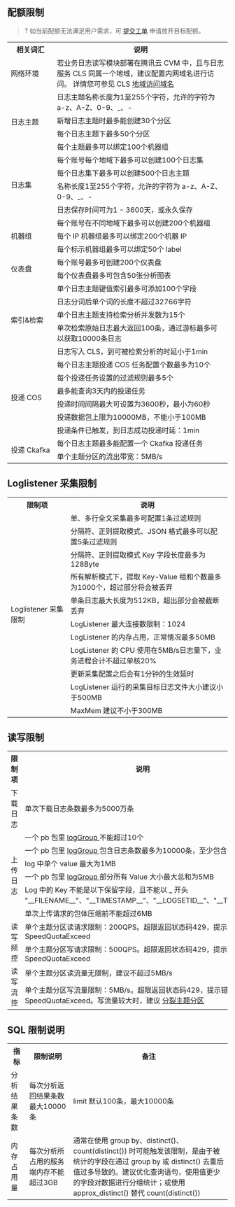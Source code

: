 ## 配额限制

> ? 如当前配额无法满足用户需求，可 [提交工单](https://console.cloud.tencent.com/workorder/category) 申请放开目标配额。

<table>
<tr>
 <th>相关词汇</th>
  <th>说明</th>
</tr>
  <td>网络环境</td>
  <td>若业务日志读写模块部署在腾讯云 CVM 中，且与日志服务 CLS 同属一个地域，建议配置内网域名进行访问。 详情您可参见 CLS <a href="https://cloud.tencent.com/document/product/614/18940">地域访问域名</a></td>
</tr>
<tr>
  <td rowspan="4">日志主题</td>
  <td>日志主题名称长度为1至255个字符，允许的字符为 a-z、A-Z、0-9、_、-</td>
</tr>
<tr>
  <td>新增日志主题时最多能创建30个分区</td>
</tr>
<tr>
  <td>每个日志主题下最多50个分区</td>
</tr>
<tr>
  <td>每个主题最多可以绑定100个机器组</td>
</tr>
<tr>
  <td rowspan="4">日志集</td>
  <td>每个账号每个地域下最多可以创建100个日志集</td>
</tr>
<tr>
  <td>每个日志集下最多可以创建500个日志主题</td>
</tr>
<tr>
  <td>名称长度1至255个字符，允许的字符为 a-z、A-Z、0-9、_、-</td>
</tr>
<tr>
  <td>日志保存时间可为1 - 3600天，或永久保存</td>
</tr>
<tr>
  <td rowspan="3">机器组</td>
  <td>每个账号在不同地域下最多可以创建200个机器组</td>
</tr>
<tr>
  <td>每个 IP 机器组最多可以绑定200个机器 IP</td>
</tr>
<tr>
  <td>每个标示机器组最多可以绑定50个 label</td>
</tr>
<tr>
  <td rowspan="2">仪表盘</td>
	  <td>每个账号最多可创建200个仪表盘</td>
</tr>
<tr>
	<td>每个仪表盘最多可包含50张分析图表</td>
</tr>
<tr>
   <td rowspan="5">索引&amp;检索</td>
   <td>单个日志主题键值索引最多可添加100个字段</td>
 </tr>
 <tr>
	 <td>日志分词后单个词的长度不超过32766字符</td>
 </tr>
 <tr>
   <td>单个日志主题支持检索分析并发数为15个</td>
 </tr>
 <tr>
   <td>单次检索原始日志最大返回100条，通过游标最多可以获取10000条日志</td>
 </tr>
 <tr>
   <td>日志写入 CLS，到可被检索分析的时延小于1min</td>
 </tr>
 <tr>
   <td rowspan="6">投递 COS</td>
   <td>每个日志主题投递 COS 任务配置个数最多为10个</td>
 </tr>
 <tr>
   <td>每个投递任务设置的过滤规则最多5个</td>
 </tr>
 <tr>
   <td>最多能查询3天内的投递任务</td>
 </tr>
 <tr>
   <td>投递时间间隔最大可设置为3600秒，最小为60秒</td>
 </tr>
 <tr>
   <td>投递数据包上限为10000MB，不能小于100MB</td>
 </tr>
  <tr>
   <td>投递条件已触发，到日志成功投递时延：1min</td>
 </tr>
 <tr>
   <td rowspan="2"><nobr>投递 Ckafka</nobr></td>
   <td>每个日志主题最多能配置一个 Ckafka 投递任务</td>
 </tr>
 <tr>
    <td>单个主题分区的流出带宽：5MB/s</td> 
 </tr>
</table>



## Loglistener 采集限制

<table>
    <tr>
  <th>限制项</th>
  <th>说明</th>
</tr>
    <tr>
  <td rowspan="11">Loglistener 采集限制</td>
  <td>单、多行全文采集最多可配置1条过滤规则</td>
</tr>
<tr>
  <td>分隔符、正则提取模式、JSON 格式最多可以配置5条过滤规则</td>
</tr>
<tr>
  <td>分隔符、正则提取模式 Key 字段长度最多为128Byte</td>
</tr>
<tr>
  <td>所有解析模式下，提取 Key-Value 组和个数最多为1000个，超过部分将会被丢弃</td>
</tr>
<tr>
  <td>单条日志最大长度为512KB，超出部分会被截断丢弃</td>
</tr>
<tr>
  <td>LogListener 最大连接数限制：1024</td>
</tr>
<tr>
  <td>LogListener 的内存占用，正常情况最多50MB</td>
</tr>
<tr>
  <td>LogListener 的 CPU 使用在5MB/s日志量下，业务进程合计不超过单核20%</td>
</tr>
 <tr>
   <td>更新采集配置之后会有1分钟的生效延时</td>
 </tr>
 <tr>
   <td>LogListener 运行的采集目标日志文件大小建议小于500MB</td>
 </tr>
 <tr>
   <td>MaxMem 建议不小于300MB</td>
 </tr>
</table>



## 读写限制

<table>
    <tr>
  <th width="10%">限制项</th>
  <th>说明</th>
</tr>
<tr>
   <td>下载日志</td>
   <td>单次下载日志条数最多为5000万条</td>
 </tr>
 <tr>
   <td rowspan="6">上传日志</td>
	  <td>一个 pb 包里 <a href='https://cloud.tencent.com/document/product/614/16873'>logGroup </a>不能超过10个</td>
 </tr>
   <tr>
     <td>一个 pb 包里 <a href='https://cloud.tencent.com/document/product/614/16873'>logGroup </a>包含日志条数最多为10000条，至少包含1条</td>
 </tr>
 <tr>
   <td>log 中单个 value 最大为1MB</td>
 </tr>
 <tr>
   <td>一个 pb 包里 <a href='https://cloud.tencent.com/document/product/614/16873'>logGroup </a>部分所有 Value 大小最大总和为5MB</td>
 </tr>
 <tr>
   <td>Log 中的 Key 不能是以下保留字段，且不能以 _ 开头 "__FILENAME__"、"__TIMESTAMP__"、"__LOGSETID__"、"__TOPICID__"</td>
 </tr>
 <tr>
   <td>单次上传请求的包体压缩前不能超过6MB</td>
 </tr>
  <tr>
    <td rowspan="2">读写频控</td>
    <td >单个主题分区读请求限制：200QPS。超限返回状态码429，提示错误 SpeedQuotaExceed </td>
  </tr> 
    <tr>
    <td >单个主题分区写请求限制：500QPS。超限返回状态码429，提示错误 SpeedQuotaExceed </td>
  </tr> 
  <tr>
    <td rowspan="2">读写流控</td>
    <td >单个主题分区读流量无限制，建议不超过5MB/s</td>
  </tr>
	<tr>
		 <td >单个主题分区写流量限制：5MB/s。超限返回状态码429，提示错误 SpeedQuotaExceed。写流量较大时，建议 <a href="https://cloud.tencent.com/document/product/614/52204">分裂主题分区</a></td>
	</tr>
</table>

## SQL 限制说明

<table>
	<tr><th>指标</th><th>限制说明</th><th>	备注</th></tr>
	<tr><td>分析结果条数</td><td>每次分析返回结果条数最大10000条</td><td>limit 默认100条，最大10000条</td></tr>
	<tr><td>内存占用量</td><td>每次分析所占用的服务端内存不能超过3GB</td><td>通常在使用 group by、distinct()、count(distinct()) 时可能触发该限制，是由于被统计的字段在通过 group by 或 distinct() 去重后值过多导致的。建议优化查询语句，使用值更少的字段对数据进行分组统计；或使用 approx_distinct() 替代 count(distinct())</td></tr>
</table>

